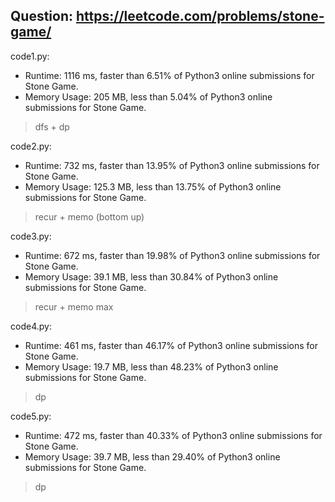 ## Question: https://leetcode.com/problems/stone-game/

code1.py:
* Runtime: 1116 ms, faster than 6.51% of Python3 online submissions for Stone Game.
* Memory Usage: 205 MB, less than 5.04% of Python3 online submissions for Stone Game.
> dfs + dp

code2.py:
* Runtime: 732 ms, faster than 13.95% of Python3 online submissions for Stone Game.
* Memory Usage: 125.3 MB, less than 13.75% of Python3 online submissions for Stone Game.
> recur + memo (bottom up)

code3.py:
* Runtime: 672 ms, faster than 19.98% of Python3 online submissions for Stone Game.
* Memory Usage: 39.1 MB, less than 30.84% of Python3 online submissions for Stone Game.
> recur + memo max

code4.py:
* Runtime: 461 ms, faster than 46.17% of Python3 online submissions for Stone Game.
* Memory Usage: 19.7 MB, less than 48.23% of Python3 online submissions for Stone Game.
> dp

code5.py:
* Runtime: 472 ms, faster than 40.33% of Python3 online submissions for Stone Game.
* Memory Usage: 39.7 MB, less than 29.40% of Python3 online submissions for Stone Game.
> dp